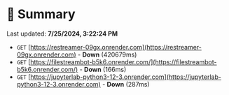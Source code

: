 # 📖 Summary
Last updated: **7/25/2024, 3:22:24 PM**

- `GET` [https://restreamer-09gx.onrender.com](https://restreamer-09gx.onrender.com) - **Down** (420679ms)
- `GET` [https://filestreambot-b5k6.onrender.com/](https://filestreambot-b5k6.onrender.com/) - **Down** (166ms)
- `GET` [https://jupyterlab-python3-12-3.onrender.com](https://jupyterlab-python3-12-3.onrender.com) - **Down** (287ms)
